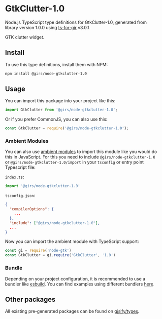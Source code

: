 
# GtkClutter-1.0

Node.js TypeScript type definitions for GtkClutter-1.0, generated from library version 1.0.0 using [ts-for-gir](https://github.com/gjsify/ts-for-gir) v3.0.1.

GTK clutter widget.

## Install

To use this type definitions, install them with NPM:
```bash
npm install @girs/node-gtkclutter-1.0
```

## Usage

You can import this package into your project like this:
```ts
import GtkClutter from '@girs/node-gtkclutter-1.0';
```

Or if you prefer CommonJS, you can also use this:
```ts
const GtkClutter = require('@girs/node-gtkclutter-1.0');
```

### Ambient Modules

You can also use [ambient modules](https://github.com/gjsify/ts-for-gir/tree/main/packages/cli#ambient-modules) to import this module like you would do this in JavaScript.
For this you need to include `@girs/node-gtkclutter-1.0` or `@girs/node-gtkclutter-1.0/import` in your `tsconfig` or entry point Typescript file:

`index.ts`:
```ts
import '@girs/node-gtkclutter-1.0'
```

`tsconfig.json`:
```json
{
  "compilerOptions": {
    ...
  },
  "include": ["@girs/node-gtkclutter-1.0"],
  ...
}
```

Now you can import the ambient module with TypeScript support: 

```ts
const gi = require('node-gtk')
const GtkClutter = gi.require('GtkClutter', '1.0')
```


### Bundle

Depending on your project configuration, it is recommended to use a bundler like [esbuild](https://esbuild.github.io/). You can find examples using different bundlers [here](https://github.com/gjsify/ts-for-gir/tree/main/examples).

## Other packages

All existing pre-generated packages can be found on [gjsify/types](https://github.com/gjsify/types).


